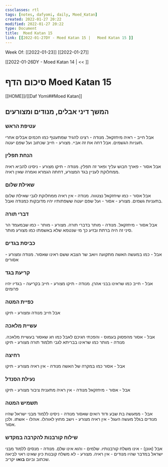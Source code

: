 ```yaml
---
cssclasses: rtl
tags: [notes, dafyomi, daily, Moed_Katan] 
created: 2022-01-27 20:22
modified: 2022-01-27 20:22
type: Document
title:  Moed Katan 15
link: [[2022-01-27DY - Moed Katan 15 |   Moed Katan 15 ]]
---
```

Week Of: [[2022-01-23]]
[[2022-01-27]]

[[2022-01-26DY - Moed Katan 14 | << ]] 

# סיכום הדף  Moed Katan 15
 
[[HOME]]/[[Daf Yomi##Moed Katan]]
## המשך דיני אבלים, מנודים ומצורעים
### עטיפת הראש
אבל חייב - ראיה מיחזקאל.
מנודה - רצינו להגיד שמתעטף כמו חכמים אבלים אחרי תעניות הגשמים. אבל דחה את זה אביי.
מצורע - חייב שכתוב ועל שפם יעטה.
### הנחת תפלין
אבל אסור - פארך חבוש עליך ופאר זה תפלין.
מנודה - תיקו
מצורע - ניסינו להביא ראיה ממחלוקת לעניין בגד המצורע, דחתה הגמרא ואמרה שאין ראיה. 
### שאילת שלום
אבל אסור - כמו שיחזקאל נצטווה.
מנודה - אין ראיה ממחלוקת לגבי שאילת שלום בתעניות גשמים. 
מצורע - אסור - ועל שפם יעטה ששפתותיו יהיו מדובקות כמנודה ואבל.
### דברי תורה
אבל אסור - מיחזקאל.
מנודה - מותר בדברי תורה.
מצורע - מותר - כמו שבמעמד הר סיני זה היה ברתת ובזיע כך מי שנטמא שלא באשמתו כמו מצורע מותר.
### כביסת בגדים
אבל - כמו במעשה האשה מתקועה ויואב שר הצבא ששם ראינו שאסור.
מנודה ומצורע - אסורים
### קריעת בגד
אבל - חייב כמו שראינו בבני אהרן.
מנודה - תיקו
מצורע - חייב בקריעה - בגדיו יהיו פרומים
### כפיית המטה
אבל חייב
מנודה ומצורע - תיקו
### עשיית מלאכה
אבל - אסור מהפסוק בעמוס - והפכתי חגיכם לאבל כמו חג שאסור בעשיית מלאכה.
מנודה - מותר כמו שראינו בבריתא לגבי תלמוד תורה
מצורע - תיקו
### רחיצה 
אבל - אסור כמו במקרה של האשה
מנודה - אין ראיה 
מצורע - תיקו
### נעילת הסנדל
אבל - אסור - מיחזקאל
מנודה - אין ראיה מתענית ציבור
מצורע - תיקו
### תשמיש המטה
אבל - ממעשה בת שבע ודוד רואים שאסור
מנודה - ניסינו ללמוד מבני ישראל שהיו מנודים בגלל מעשה העגל - אין ראיה
מצורע - וישב מחוץ לאוהלו. אוהלו - אשתו. ולכן אסור.
### שילוח קורבנות להקרבה במקדש
אבל (אונן) - אינו משלח קורבנותיו. שלמים - והוא אינו שלם.
מנודה - מנסים ללמוד מבני ישראל במדבר שהיו מנודים - אין ראיה.
מצורע - לא משלח קובנות כיון שאינו ראוי לביאה שכתוב וביום **בואו** יקריב.



























